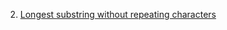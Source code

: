 2. [Longest substring without repeating characters](https://leetcode.com/problems/longest-substring-without-repeating-characters/description/)

